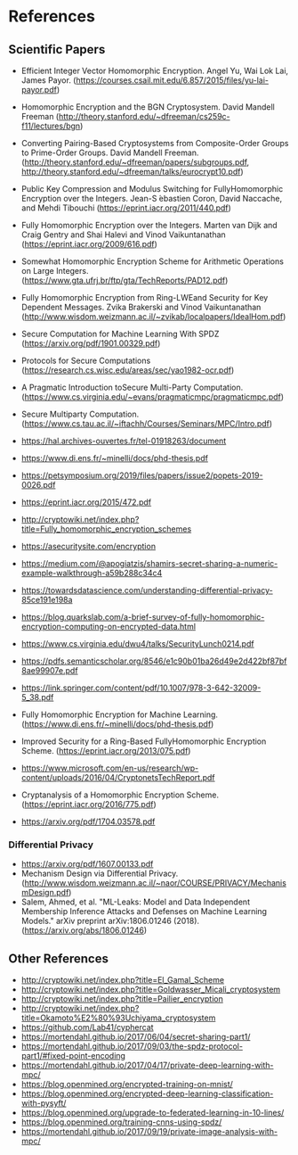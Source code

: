 # References

## Scientific Papers

* Efficient Integer Vector Homomorphic Encryption. Angel Yu, Wai Lok Lai, James Payor. (https://courses.csail.mit.edu/6.857/2015/files/yu-lai-payor.pdf)
* Homomorphic Encryption and the BGN Cryptosystem. David Mandell Freeman (http://theory.stanford.edu/~dfreeman/cs259c-f11/lectures/bgn)
* Converting Pairing-Based Cryptosystems from Composite-Order Groups to Prime-Order Groups. David Mandell Freeman. (http://theory.stanford.edu/~dfreeman/papers/subgroups.pdf, http://theory.stanford.edu/~dfreeman/talks/eurocrypt10.pdf)
* Public Key Compression and Modulus Switching for FullyHomomorphic Encryption over the Integers. Jean-S ́ebastien Coron, David Naccache, and Mehdi Tibouchi (https://eprint.iacr.org/2011/440.pdf)
* Fully Homomorphic Encryption over the Integers. Marten van Dijk and Craig Gentry and Shai Halevi and Vinod Vaikuntanathan (https://eprint.iacr.org/2009/616.pdf)
* Somewhat Homomorphic Encryption Scheme for Arithmetic Operations on Large Integers. (https://www.gta.ufrj.br/ftp/gta/TechReports/PAD12.pdf)
* Fully Homomorphic Encryption from Ring-LWEand Security for Key Dependent Messages. Zvika Brakerski and Vinod Vaikuntanathan (http://www.wisdom.weizmann.ac.il/~zvikab/localpapers/IdealHom.pdf) 
* Secure Computation for Machine Learning With SPDZ (https://arxiv.org/pdf/1901.00329.pdf)
* Protocols for Secure Computations (https://research.cs.wisc.edu/areas/sec/yao1982-ocr.pdf)
* A Pragmatic Introduction toSecure Multi-Party Computation. (https://www.cs.virginia.edu/~evans/pragmaticmpc/pragmaticmpc.pdf)
* Secure Multiparty Computation. (https://www.cs.tau.ac.il/~iftachh/Courses/Seminars/MPC/Intro.pdf)


* https://hal.archives-ouvertes.fr/tel-01918263/document
* https://www.di.ens.fr/~minelli/docs/phd-thesis.pdf
* https://petsymposium.org/2019/files/papers/issue2/popets-2019-0026.pdf
* https://eprint.iacr.org/2015/472.pdf
* http://cryptowiki.net/index.php?title=Fully_homomorphic_encryption_schemes
* https://asecuritysite.com/encryption
* https://medium.com/@apogiatzis/shamirs-secret-sharing-a-numeric-example-walkthrough-a59b288c34c4
* https://towardsdatascience.com/understanding-differential-privacy-85ce191e198a
* https://blog.quarkslab.com/a-brief-survey-of-fully-homomorphic-encryption-computing-on-encrypted-data.html

* https://www.cs.virginia.edu/dwu4/talks/SecurityLunch0214.pdf
* https://pdfs.semanticscholar.org/8546/e1c90b01ba26d49e2d422bf87bf8ae99907e.pdf

* https://link.springer.com/content/pdf/10.1007/978-3-642-32009-5_38.pdf
* Fully Homomorphic Encryption for Machine Learning. (https://www.di.ens.fr/~minelli/docs/phd-thesis.pdf)
* Improved Security for a Ring-Based FullyHomomorphic Encryption Scheme. (https://eprint.iacr.org/2013/075.pdf)
* https://www.microsoft.com/en-us/research/wp-content/uploads/2016/04/CryptonetsTechReport.pdf
* Cryptanalysis of a Homomorphic Encryption Scheme. (https://eprint.iacr.org/2016/775.pdf)
* https://arxiv.org/pdf/1704.03578.pdf

### Differential Privacy

* https://arxiv.org/pdf/1607.00133.pdf
* Mechanism Design via Differential Privacy. (http://www.wisdom.weizmann.ac.il/~naor/COURSE/PRIVACY/MechanismDesign.pdf)
* Salem, Ahmed, et al. "ML-Leaks: Model and Data Independent Membership Inference Attacks and Defenses on Machine Learning Models." arXiv preprint arXiv:1806.01246 (2018). (https://arxiv.org/abs/1806.01246)

## Other References

* http://cryptowiki.net/index.php?title=El_Gamal_Scheme
* http://cryptowiki.net/index.php?title=Goldwasser_Micali_cryptosystem
* http://cryptowiki.net/index.php?title=Pailier_encryption
* http://cryptowiki.net/index.php?title=Okamoto%E2%80%93Uchiyama_cryptosystem
* https://github.com/Lab41/cyphercat
* https://mortendahl.github.io/2017/06/04/secret-sharing-part1/
* https://mortendahl.github.io/2017/09/03/the-spdz-protocol-part1/#fixed-point-encoding
* https://mortendahl.github.io/2017/04/17/private-deep-learning-with-mpc/
* https://blog.openmined.org/encrypted-training-on-mnist/
* https://blog.openmined.org/encrypted-deep-learning-classification-with-pysyft/
* https://blog.openmined.org/upgrade-to-federated-learning-in-10-lines/
* https://blog.openmined.org/training-cnns-using-spdz/
* https://mortendahl.github.io/2017/09/19/private-image-analysis-with-mpc/